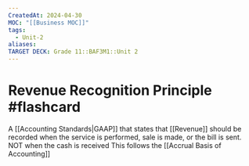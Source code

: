 ```yaml
---
CreatedAt: 2024-04-30
MOC: "[[Business MOC]]"
tags:
  - Unit-2
aliases: 
TARGET DECK: Grade 11::BAF3M1::Unit 2
---
```


# Revenue Recognition Principle #flashcard 
A [[Accounting Standards|GAAP]] that states that [[Revenue]] should be recorded when the service is performed, sale is made, or the bill is sent. NOT when the cash is received 
This follows the [[Accrual Basis of Accounting]]
<!--ID: 1718216451504-->
